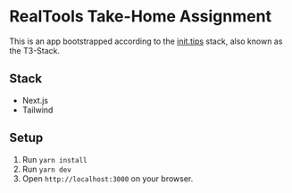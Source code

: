 # RealTools Take-Home Assignment

This is an app bootstrapped according to the [init.tips](https://init.tips) stack, also known as the T3-Stack.

## Stack

- Next.js
- Tailwind

## Setup

1. Run `yarn install`
2. Run `yarn dev`
3. Open `http://localhost:3000` on your browser.
